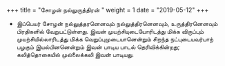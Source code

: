 ﻿+++
title = "சோழன் நல்லுருத்திரன்  "
weight = 1
date = "2019-05-12"
+++


- இப்பெயர் சோழன் நல்லுத்தரனெனவும் நல்லுத்திரனெனவும், உருத்திரனெனவும் பிரதிகளில் வேறுபட்டுள்ளது. இவன் முயற்சியுடையோரிடத்து மிக்க விருப்பும் முயற்சியில்லாரிடத்து மிக்க வெறுப்புமுடையானென்றும் சிறந்த நட்புடையவர்பாற் பழகும் இயல்பினனென்றும் இவன் பாடிய பாடல் தெரிவிக்கின்றது; கலித்தொகையில் முல்லைக்கலி இவன் பாடியது. 
  

